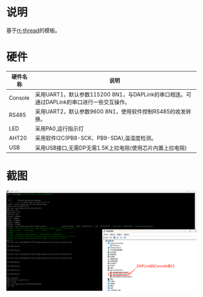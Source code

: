 # 说明

基于[rt-thread](https://www.rt-thread.org)的模板。

# 硬件

| 硬件名称 | 说明                                                         |
| -------- | ------------------------------------------------------------ |
| Console  | 采用UART1，默认参数115200 8N1，与DAPLink的串口相连。可通过DAPLink的串口进行一些交互操作。 |
| RS485    | 采用UART2，默认参数9600 8N1，使用软件控制RS485的收发转换。   |
| LED      | 采用PA0,运行指示灯                                           |
| AHT20    | 采用软件I2C(PB8-SCK、PB9-SDA),温湿度检测。                   |
| USB      | 采用USB接口,无需DP无需1.5K上拉电阻(使用芯片内置上拉电阻)     |

# 截图

![Base-Console](figures/Base-Console.png)